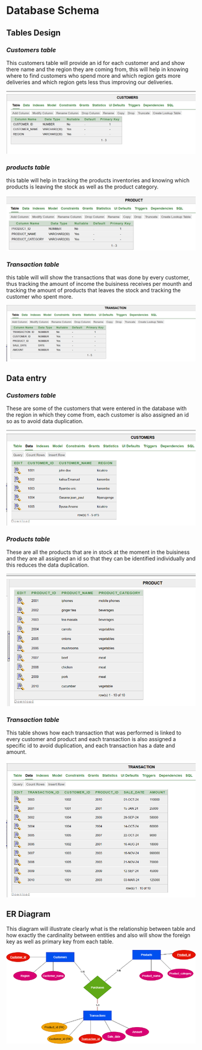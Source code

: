 # **Database Schema**
## **Tables Design**
### *Customers table* 
This customers table will provide an id for each customer and and show there name and the region they are coming from, this will help in knowing where to find customers who spend more and which region gets more deliveries and which region gets less thus improving our deliveries.

![Database Schema](customers_table.png)

### *products table*
this table will help in tracking the products inventories and knowing which products is leaving the stock as well as the product category.

![Database_Schema](products_table.png)


### *Transaction table*
this table will will show the transactions that was done by every customer, thus tracking the amount of income the buisiness receives per mounth and tracking the amount of products that leaves the stock and tracking the customer who spent more.

![Database_Schema](transactional_table.png)

## **Data entry**
### *Customers table*
These are some of the customers that were entered in the database with the region in which they come from, each customer is also assigned an id so as  to avoid data duplication.

![Database_Schema](customers_data_entry.png)


### *Products table*
These are all the products that are in stock at the moment in the buisiness and they are all assigned an id so that they can be identified individually and this reduces the data duplication.

![Database_Schema](products_data_entry.png)


### *Transaction table*
This table shows how each transaction that was performed is linked to every customer and product and each transaction is also assigned a specific id to avoid duplication, and each transaction has a date and amount.

![Database_Schema](transaction_data_entry.png)


## **ER Diagram**
This diagram will illustrate clearly what is the relationship between table and how exactly the cardinality between entities and also will show the foreign key as well as primary key from each table.


![Database_Schema](assign.png)
